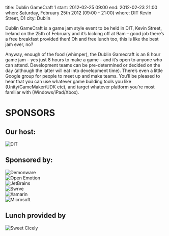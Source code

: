 title: Dublin GameCraft 1
start: 2012-02-25 09:00
end: 2012-02-23 21:00
when: Saturday, February 25th 2012 (09:00 - 21:00)
where: DIT Kevin Street, D1
city: Dublin

Dublin GameCraft is a game jam style event to be held in DIT, Kevin Street, Ireland on the 25th of February and it’s kicking off at 9am – good job there’s a free breakfast provided then! Oh and free lunch too, this is like the best jam ever, no?

Anyway, enough of the food (whimper), the Dublin Gamecraft is an 8 hour game jam – yes just 8 hours to make a game – and it’s open to anyone who can attend. Development teams can be pre-determined or decided on the day (although the latter will eat into development time). There’s even a little Google group for people to meet up and make teams. You’ll be pleased to hear that you can use whatever game building tools you like (Unity/GameMaker/UDK etc), and target whatever platform you’re most familiar with (Windows/iPad/Xbox).

# SPONSORS

## Our host:
<p><img title="DIT" src="http://28.media.tumblr.com/tumblr_lzqwzn6MOc1r67s55o1_250.jpg" alt="DIT" /></p>

## Sponsored by:
<p><img title="Demonware" src="http://python.ie/static/images/sponsors/main_logos/demonware.png" alt="Demonware" /><br />
<img src="http://farm8.staticflickr.com/7175/6499601165_7bca222999_z.jpg" title="Open Emotion" alt="Open Emotion"/><br />
<img src="http://www.jetbrains.com/img/logos/logo_jetbrains.gif" alt="JetBrains" title="JetBrains"/><br />
<img src="http://slodive.com/wp-content/uploads/2011/07/mascot-designs/swrve.jpg" alt="Swrve" title="Swrve"/><br />
<img src="http://xamarin.com/resources/design/site-id-light.png" alt="Xamarin" title="Xamarin"/><br />
<img src="http://python.ie/static/images/sponsors/main_logos/microsoft.png" title="Microsoft" alt="Microsoft"/></p>

## Lunch provided by
<p><img src="http://www.sweetcicely.ie/xfiles/images/sweetcicelylogo.gif" title="Sweet Cicely" alt="Sweet Cicely"/></p>